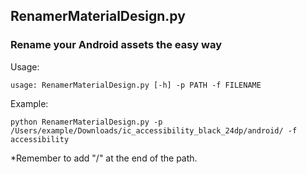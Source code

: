 ## RenamerMaterialDesign.py
### Rename your Android assets the easy way

Usage:

`
usage: RenamerMaterialDesign.py [-h] -p PATH -f FILENAME
`

Example:

`
python RenamerMaterialDesign.py -p /Users/example/Downloads/ic_accessibility_black_24dp/android/ -f accessibility
`

*Remember to add "/" at the end of the path.
